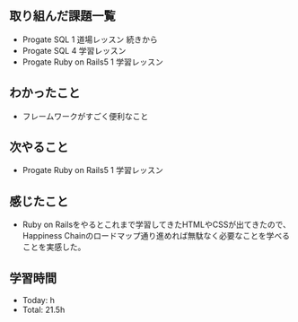 ## 取り組んだ課題一覧
- Progate SQL 1 道場レッスン 続きから
- Progate SQL 4 学習レッスン
- Progate Ruby on Rails5 1 学習レッスン
## わかったこと
- フレームワークがすごく便利なこと
## 次やること
- Progate Ruby on Rails5 1 学習レッスン
## 感じたこと
- Ruby on Railsをやるとこれまで学習してきたHTMLやCSSが出てきたので、Happiness Chainのロードマップ通り進めれば無駄なく必要なことを学べることを実感した。
## 学習時間
- Today: h
- Total: 21.5h
